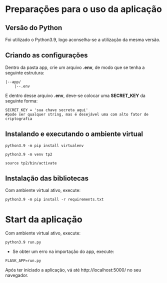 # Preparações para o uso da aplicação

## Versão do Python
Foi utilizado o Python3.9, logo aconselha-se a utilização da mesma versão.

## Criando as configurações
Dentro da pasta app, crie um arquivo **.env**, de modo que se tenha a seguinte estrutura:
```
|--app/
    |--.env
```
E dentro desse arquivo **.env**, deve-se colocar uma **SECRET_KEY** da seguinte forma:
```
SECRET_KEY = 'sua chave secreta aqui'
#pode ser qualquer string, mas é desejável uma com alto fator de criptografia
```
## Instalando e executando o ambiente virtual
```
python3.9 -m pip install virtualenv
```
```
python3.9 -m venv tp2
```
```
source tp2/bin/activate
```

## Instalação das bibliotecas
Com ambiente virtual ativo, execute:
```
python3.9 -m pip install -r requirements.txt
```

# Start da aplicação
Com ambiente virtual ativo, execute:
```
python3.9 run.py
```

- Se obter um erro na importação do app, execute:
```
FLASK_APP=run.py
```

Após ter iniciado a aplicação, vá até http://localhost:5000/ no seu navegador.